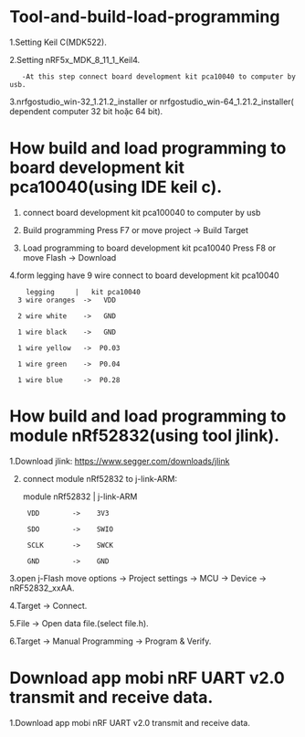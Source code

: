 # Tool-and-build-load-programming
1.Setting Keil C(MDK522).

2.Setting nRF5x_MDK_8_11_1_Keil4.

	   -At this step connect board development kit pca10040 to computer by usb.
	   
3.nrfgostudio_win-32_1.21.2_installer or nrfgostudio_win-64_1.21.2_installer( dependent computer  32 bit hoặc 64 bit).

# How build and load programming to board development kit pca10040(using IDE keil c).
1. connect board development kit pca100040 to computer by usb 

2. Build programming Press F7 or move project -> Build Target

3. Load programming to  board development kit pca10040 Press F8 or move Flash -> Download

4.form legging have 9 wire connect to board development kit pca10040 

		legging  	|  	kit pca10040 
	  3 wire oranges  ->   VDD
	
	  2 wire white    ->   GND
	  
	  1 wire black    ->   GND
	  
	  1 wire yellow   ->  P0.03
	  
	  1 wire green    ->  P0.04
	  
	  1 wire blue     ->  P0.28
	  

# How build and load programming to module nRf52832(using tool jlink).
1.Download jlink: https://www.segger.com/downloads/jlink

2. connect module nRf52832 to j-link-ARM:

   module nRf52832  |   j-link-ARM
   
	    VDD        ->    3V3
		
	    SDO        ->    SWIO
		
	    SCLK       ->    SWCK
		
	    GND        ->    GND
		

3.open j-Flash move options -> Project settings -> MCU -> Device -> nRF52832_xxAA.

4.Target -> Connect.

5.File -> Open data file.(select file.h).

6.Target -> Manual Programming -> Program & Verify.

# Download app mobi nRF UART v2.0 transmit and receive data.
1.Download app mobi nRF UART v2.0 transmit and receive data.